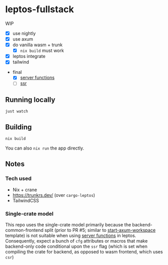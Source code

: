 # leptos-fullstack

WIP

- [x] use nightly
- [x] use axum
- [x] do vanilla wasm + trunk
    - [x] `nix build` must work
- [x] leptos integrate
- [x] tailwind
- final
    - [x] [server functions](https://docs.rs/leptos/latest/leptos/attr.server.html)
    - [ ] [ssr](https://leptos-rs.github.io/leptos/ssr/index.html)

## Running locally

```
just watch
```

## Building

```
nix build
```

You can also `nix run` the app directly.

## Notes

### Tech used

- Nix + crane
- https://trunkrs.dev/ (over `cargo-leptos`)
- TailwindCSS

### Single-crate model

This repo uses the single-crate model  primarily because the backend-common-frontend split (prior to PR #5; similar to [start-axum-workspace](https://github.com/leptos-rs/start-axum-workspace) template) is not suitable when using [server functions](https://docs.rs/leptos/latest/leptos/attr.server.html) in leptos. Consequently, expect a bunch of `cfg` attributes or macros that make backend-only code conditional upon the `ssr` flag (which is set when compiling the crate for backend, as opposed to wasm frontend, which uses `csr`)